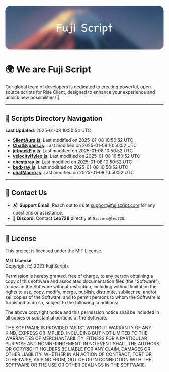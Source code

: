 ![Banner](.github/b.webp)

# 🌍 **We are Fuji Script**

Our global team of developers is dedicated to creating powerful, open-source scripts for Rise Client, designed to enhance your experience and unlock new possibilities! 🌟

---
<!-- SCRIPTS_NAVIGATION_START -->
## 📂 **Scripts Directory Navigation**

**Last Updated**: 2025-01-08 10:50:54 UTC

- **[SilentAura.js](scripts/SilentAura.js)**: Last modified on 2025-01-08 10:50:52 UTC
- **[ChatBypass.js](scripts/ChatBypass.js)**: Last modified on 2025-01-08 10:50:52 UTC
- **[jetpackFly.js](scripts/jetpackFly.js)**: Last modified on 2025-01-08 10:50:52 UTC
- **[velocityHylex.js](scripts/velocityHylex.js)**: Last modified on 2025-01-08 10:50:52 UTC
- **[chestxray.js](scripts/chestxray.js)**: Last modified on 2025-01-08 10:50:52 UTC
- **[bedxray.js](scripts/bedxray.js)**: Last modified on 2025-01-08 10:50:52 UTC
- **[chatMacro.js](scripts/chatMacro.js)**: Last modified on 2025-01-08 10:50:52 UTC

<!-- SCRIPTS_NAVIGATION_END -->

---

## 💬 **Contact Us**  
- 📬 **Support Email**: Reach out to us at [support@fujiscript.com](mailto:support@fujiscript.com) for any questions or assistance.  
- 💬 **Discord**: Contact **Leo728** directly at `Discord@leo728`.

---

## 📜 **License**

This project is licensed under the MIT License.  

**MIT License**  
Copyright (c) 2023 Fuji Scripts  

Permission is hereby granted, free of charge, to any person obtaining a copy of this software and associated documentation files (the "Software"), to deal in the Software without restriction, including without limitation the rights to use, copy, modify, merge, publish, distribute, sublicense, and/or sell copies of the Software, and to permit persons to whom the Software is furnished to do so, subject to the following conditions:  

The above copyright notice and this permission notice shall be included in all copies or substantial portions of the Software.  

THE SOFTWARE IS PROVIDED "AS IS", WITHOUT WARRANTY OF ANY KIND, EXPRESS OR IMPLIED, INCLUDING BUT NOT LIMITED TO THE WARRANTIES OF MERCHANTABILITY, FITNESS FOR A PARTICULAR PURPOSE AND NONINFRINGEMENT. IN NO EVENT SHALL THE AUTHORS OR COPYRIGHT HOLDERS BE LIABLE FOR ANY CLAIM, DAMAGES OR OTHER LIABILITY, WHETHER IN AN ACTION OF CONTRACT, TORT OR OTHERWISE, ARISING FROM, OUT OF OR IN CONNECTION WITH THE SOFTWARE OR THE USE OR OTHER DEALINGS IN THE SOFTWARE.  
